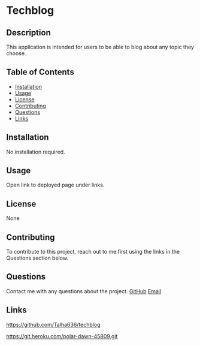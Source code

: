 # Techblog

## Description

This application is intended for users to be able to blog about any topic they choose.

## Table of Contents

- [Installation](#Installation)
- [Usage](#Usage)
- [License](#License)
- [Contributing](#Contributing)
- [Questions](#Questions)
- [Links](#Links)

## Installation

No installation required.

## Usage

Open link to deployed page under links.

## License

None

## Contributing

To contribute to this project, reach out to me first using the links in the Questions section below.

## Questions

Contact me with any questions about the project.
[GitHub](https://github.com/Talha636)
[Email](mailto:mtalhalatif@hotmail.com)

## Links

https://github.com/Talha636/techblog

https://git.heroku.com/polar-dawn-45809.git